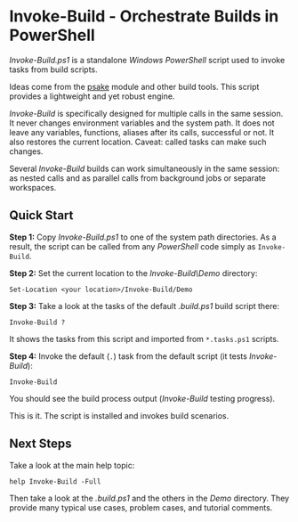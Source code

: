 
Invoke-Build - Orchestrate Builds in PowerShell
===============================================

*Invoke-Build.ps1* is a standalone *Windows PowerShell* script used to invoke
tasks from build scripts.

Ideas come from the [psake](https://github.com/JamesKovacs/psake) module and
other build tools. This script provides a lightweight and yet robust engine.

*Invoke-Build* is specifically designed for multiple calls in the same session.
It never changes environment variables and the system path. It does not leave
any variables, functions, aliases after its calls, successful or not. It also
restores the current location. Caveat: called tasks can make such changes.

Several *Invoke-Build* builds can work simultaneously in the same session: as
nested calls and as parallel calls from background jobs or separate workspaces.

## Quick Start

**Step 1:**
Copy *Invoke-Build.ps1* to one of the system path directories. As a result, the
script can be called from any *PowerShell* code simply as `Invoke-Build`.

**Step 2:**
Set the current location to the *Invoke-Build\Demo* directory:

    Set-Location <your location>/Invoke-Build/Demo

**Step 3:**
Take a look at the tasks of the default *.build.ps1* build script there:

    Invoke-Build ?

It shows the tasks from this script and imported from `*.tasks.ps1` scripts.

**Step 4:**
Invoke the default (`.`) task from the default script (it tests *Invoke-Build*):

    Invoke-Build

You should see the build process output (*Invoke-Build* testing progress).

This is it. The script is installed and invokes build scenarios.

## Next Steps

Take a look at the main help topic:

    help Invoke-Build -Full

Then take a look at the *.build.ps1* and the others in the *Demo* directory.
They provide many typical use cases, problem cases, and tutorial comments.
